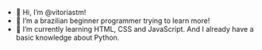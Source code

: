 - 👋 Hi, I’m @vitoriastm!
- 👀 I’m a brazilian beginner programmer trying to learn more!
- 🌱 I’m currently learning HTML, CSS and JavaScript. And I already have a basic knowledge about Python.
